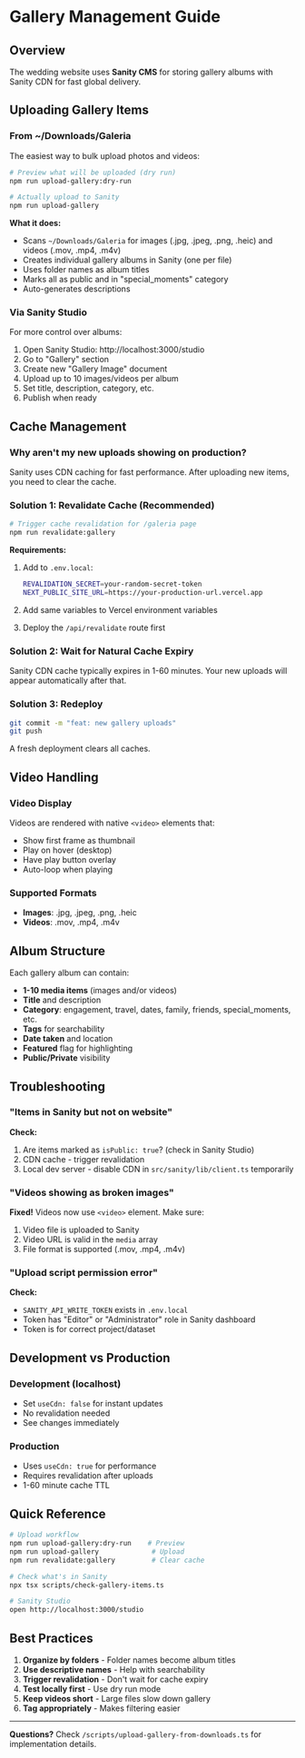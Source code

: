 # Gallery Management Guide

## Overview

The wedding website uses **Sanity CMS** for storing gallery albums with Sanity CDN for fast global delivery.

## Uploading Gallery Items

### From ~/Downloads/Galeria

The easiest way to bulk upload photos and videos:

```bash
# Preview what will be uploaded (dry run)
npm run upload-gallery:dry-run

# Actually upload to Sanity
npm run upload-gallery
```

**What it does:**
- Scans `~/Downloads/Galeria` for images (.jpg, .jpeg, .png, .heic) and videos (.mov, .mp4, .m4v)
- Creates individual gallery albums in Sanity (one per file)
- Uses folder names as album titles
- Marks all as public and in "special_moments" category
- Auto-generates descriptions

### Via Sanity Studio

For more control over albums:

1. Open Sanity Studio: http://localhost:3000/studio
2. Go to "Gallery" section
3. Create new "Gallery Image" document
4. Upload up to 10 images/videos per album
5. Set title, description, category, etc.
6. Publish when ready

## Cache Management

### Why aren't my new uploads showing on production?

Sanity uses CDN caching for fast performance. After uploading new items, you need to clear the cache.

### Solution 1: Revalidate Cache (Recommended)

```bash
# Trigger cache revalidation for /galeria page
npm run revalidate:gallery
```

**Requirements:**
1. Add to `.env.local`:
   ```bash
   REVALIDATION_SECRET=your-random-secret-token
   NEXT_PUBLIC_SITE_URL=https://your-production-url.vercel.app
   ```

2. Add same variables to Vercel environment variables

3. Deploy the `/api/revalidate` route first

### Solution 2: Wait for Natural Cache Expiry

Sanity CDN cache typically expires in 1-60 minutes. Your new uploads will appear automatically after that.

### Solution 3: Redeploy

```bash
git commit -m "feat: new gallery uploads"
git push
```

A fresh deployment clears all caches.

## Video Handling

### Video Display

Videos are rendered with native `<video>` elements that:
- Show first frame as thumbnail
- Play on hover (desktop)
- Have play button overlay
- Auto-loop when playing

### Supported Formats

- **Images**: .jpg, .jpeg, .png, .heic
- **Videos**: .mov, .mp4, .m4v

## Album Structure

Each gallery album can contain:
- **1-10 media items** (images and/or videos)
- **Title** and description
- **Category**: engagement, travel, dates, family, friends, special_moments, etc.
- **Tags** for searchability
- **Date taken** and location
- **Featured** flag for highlighting
- **Public/Private** visibility

## Troubleshooting

### "Items in Sanity but not on website"

**Check:**
1. Are items marked as `isPublic: true`? (check in Sanity Studio)
2. CDN cache - trigger revalidation
3. Local dev server - disable CDN in `src/sanity/lib/client.ts` temporarily

### "Videos showing as broken images"

**Fixed!** Videos now use `<video>` element. Make sure:
1. Video file is uploaded to Sanity
2. Video URL is valid in the `media` array
3. File format is supported (.mov, .mp4, .m4v)

### "Upload script permission error"

**Check:**
- `SANITY_API_WRITE_TOKEN` exists in `.env.local`
- Token has "Editor" or "Administrator" role in Sanity dashboard
- Token is for correct project/dataset

## Development vs Production

### Development (localhost)
- Set `useCdn: false` for instant updates
- No revalidation needed
- See changes immediately

### Production
- Uses `useCdn: true` for performance
- Requires revalidation after uploads
- 1-60 minute cache TTL

## Quick Reference

```bash
# Upload workflow
npm run upload-gallery:dry-run    # Preview
npm run upload-gallery             # Upload
npm run revalidate:gallery         # Clear cache

# Check what's in Sanity
npx tsx scripts/check-gallery-items.ts

# Sanity Studio
open http://localhost:3000/studio
```

## Best Practices

1. **Organize by folders** - Folder names become album titles
2. **Use descriptive names** - Help with searchability
3. **Trigger revalidation** - Don't wait for cache expiry
4. **Test locally first** - Use dry run mode
5. **Keep videos short** - Large files slow down gallery
6. **Tag appropriately** - Makes filtering easier

---

**Questions?** Check `/scripts/upload-gallery-from-downloads.ts` for implementation details.
